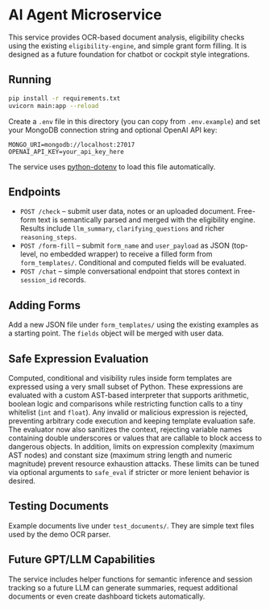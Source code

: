 # AI Agent Microservice

This service provides OCR-based document analysis, eligibility checks using the
existing `eligibility-engine`, and simple grant form filling. It is designed as a
future foundation for chatbot or cockpit style integrations.

## Running

```bash
pip install -r requirements.txt
uvicorn main:app --reload
```

Create a `.env` file in this directory (you can copy from `.env.example`) and set
your MongoDB connection string and optional OpenAI API key:

```
MONGO_URI=mongodb://localhost:27017
OPENAI_API_KEY=your_api_key_here
```

The service uses [python-dotenv](https://github.com/theskumar/python-dotenv) to
load this file automatically.

## Endpoints

- `POST /check` – submit user data, notes or an uploaded document. Free-form
  text is semantically parsed and merged with the eligibility engine. Results
  include `llm_summary`, `clarifying_questions` and richer `reasoning_steps`.
- `POST /form-fill` – submit `form_name` and `user_payload` as JSON (top-level,
  no embedded wrapper) to receive a filled form from `form_templates/`.
  Conditional and computed fields will be evaluated.
- `POST /chat` – simple conversational endpoint that stores context in
  `session_id` records.

## Adding Forms

Add a new JSON file under `form_templates/` using the existing examples as a
starting point. The `fields` object will be merged with user data.

## Safe Expression Evaluation

Computed, conditional and visibility rules inside form templates are expressed
using a very small subset of Python. These expressions are evaluated with a
custom AST-based interpreter that supports arithmetic, boolean logic and
comparisons while restricting function calls to a tiny whitelist (`int` and
`float`).  Any invalid or malicious expression is rejected, preventing arbitrary
code execution and keeping template evaluation safe. The evaluator now also
sanitizes the context, rejecting variable names containing double underscores or
values that are callable to block access to dangerous objects. In addition,
limits on expression complexity (maximum AST nodes) and constant size (maximum
string length and numeric magnitude) prevent resource exhaustion attacks. These
limits can be tuned via optional arguments to ``safe_eval`` if stricter or more
lenient behavior is desired.

## Testing Documents

Example documents live under `test_documents/`. They are simple text files used
by the demo OCR parser.

## Future GPT/LLM Capabilities

The service includes helper functions for semantic inference and session
tracking so a future LLM can generate summaries, request additional documents or
even create dashboard tickets automatically.
